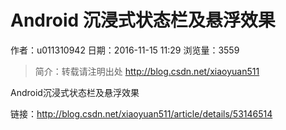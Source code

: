 # Android 沉浸式状态栏及悬浮效果
作者：u011310942
日期：2016-11-15 11:29
浏览量：3559
> 简介：转载请注明出处 http://blog.csdn.net/xiaoyuan511

Android沉浸式状态栏及悬浮效果

 链接：http://blog.csdn.net/xiaoyuan511/article/details/53146514

